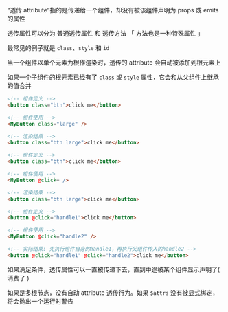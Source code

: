 “透传 attribute”指的是传递给一个组件，却没有被该组件声明为 props 或 emits的属性

透传属性可以分为 普通透传属性 和 透传方法 「 方法也是一种特殊属性 」

最常见的例子就是 `class`、`style` 和 `id`



当一个组件以单个元素为根作渲染时，透传的 attribute 会自动被添加到根元素上

如果一个子组件的根元素已经有了 `class` 或 `style` 属性，它会和从父组件上继承的值合并

```html
<!-- 组件定义 -->
<button class="btn">click me</button>

<!-- 组件使用 -->
<MyButton class="large" />

<!-- 渲染结果 -->
<button class="btn large">click me</button>
```

```html
<!-- 组件定义 -->
<button class="btn">click me</button>

<!-- 组件使用 -->
<MyButton @click= />

<!-- 渲染结果 -->
<button class="btn large">click me</button>
```

```html
<!-- 组件定义 -->
<button @click="handle1">click me</button>

<!-- 组件使用 -->
<MyButton @click="handle2" />

<!-- 实际结果: 先执行组件自身的handle1，再执行父组件传入的handle2 -->
<button @click="handle1" @click="handle2">click me</button>
```



如果满足条件，透传属性可以一直被传递下去，直到中途被某个组件显示声明了( 消费了 )

如果是多根节点，没有自动 attribute 透传行为。如果 `$attrs` 没有被显式绑定，将会抛出一个运行时警告

